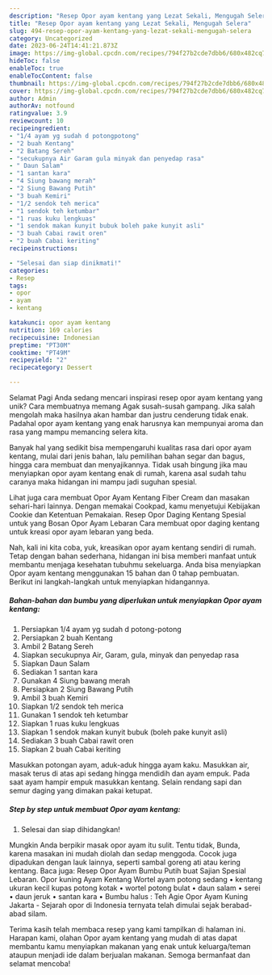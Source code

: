 ```yaml
---
description: "Resep Opor ayam kentang yang Lezat Sekali, Mengugah Selera"
title: "Resep Opor ayam kentang yang Lezat Sekali, Mengugah Selera"
slug: 494-resep-opor-ayam-kentang-yang-lezat-sekali-mengugah-selera
category: Uncategorized
date: 2023-06-24T14:41:21.873Z
image: https://img-global.cpcdn.com/recipes/794f27b2cde7dbb6/680x482cq70/opor-ayam-kentang-foto-resep-utama.jpg
hideToc: false
enableToc: true
enableTocContent: false
thumbnail: https://img-global.cpcdn.com/recipes/794f27b2cde7dbb6/680x482cq70/opor-ayam-kentang-foto-resep-utama.jpg
cover: https://img-global.cpcdn.com/recipes/794f27b2cde7dbb6/680x482cq70/opor-ayam-kentang-foto-resep-utama.jpg
author: Admin
authorAv: notfound
ratingvalue: 3.9
reviewcount: 10
recipeingredient:
- "1/4 ayam yg sudah d potongpotong"
- "2 buah Kentang"
- "2 Batang Sereh"
- "secukupnya Air Garam gula minyak dan penyedap rasa"
- " Daun Salam"
- "1 santan kara"
- "4 Siung bawang merah"
- "2 Siung Bawang Putih"
- "3 buah Kemiri"
- "1/2 sendok teh merica"
- "1 sendok teh ketumbar"
- "1 ruas kuku lengkuas"
- "1 sendok makan kunyit bubuk boleh pake kunyit asli"
- "3 buah Cabai rawit oren"
- "2 buah Cabai keriting"
recipeinstructions:

- "Selesai dan siap dinikmati!"
categories:
- Resep
tags:
- opor
- ayam
- kentang

katakunci: opor ayam kentang 
nutrition: 169 calories
recipecuisine: Indonesian
preptime: "PT30M"
cooktime: "PT49M"
recipeyield: "2"
recipecategory: Dessert

---
```



Selamat Pagi Anda sedang mencari inspirasi resep opor ayam kentang yang unik? Cara membuatnya memang Agak susah-susah gampang. Jika salah mengolah maka hasilnya akan hambar dan justru cenderung tidak enak. Padahal opor ayam kentang yang enak harusnya kan mempunyai aroma dan rasa yang mampu memancing selera kita.


Banyak hal yang sedikit bisa mempengaruhi kualitas rasa dari opor ayam kentang, mulai dari jenis bahan, lalu pemilihan bahan segar dan bagus, hingga cara membuat dan menyajikannya. Tidak usah bingung jika mau menyiapkan opor ayam kentang enak di rumah, karena asal sudah tahu caranya maka hidangan ini mampu jadi suguhan spesial.

Lihat juga cara membuat Opor Ayam Kentang Fiber Cream dan masakan sehari-hari lainnya. Dengan memakai Cookpad, kamu menyetujui Kebijakan Cookie dan Ketentuan Pemakaian. Resep Opor Daging Kentang Spesial untuk yang Bosan Opor Ayam Lebaran Cara membuat opor daging kentang untuk kreasi opor ayam lebaran yang beda.


Nah, kali ini kita coba, yuk, kreasikan opor ayam kentang sendiri di rumah. Tetap dengan bahan sederhana, hidangan ini bisa memberi manfaat untuk membantu menjaga kesehatan tubuhmu sekeluarga. Anda bisa menyiapkan Opor ayam kentang menggunakan 15 bahan dan 0 tahap pembuatan. Berikut ini langkah-langkah untuk menyiapkan hidangannya.

<!--inarticleads1-->

##### Bahan-bahan dan bumbu yang diperlukan untuk menyiapkan Opor ayam kentang:

1. Persiapkan 1/4 ayam yg sudah d potong-potong
1. Persiapkan 2 buah Kentang
1. Ambil 2 Batang Sereh
1. Siapkan secukupnya Air, Garam, gula, minyak dan penyedap rasa
1. Siapkan  Daun Salam
1. Sediakan 1 santan kara
1. Gunakan 4 Siung bawang merah
1. Persiapkan 2 Siung Bawang Putih
1. Ambil 3 buah Kemiri
1. Siapkan 1/2 sendok teh merica
1. Gunakan 1 sendok teh ketumbar
1. Siapkan 1 ruas kuku lengkuas
1. Siapkan 1 sendok makan kunyit bubuk (boleh pake kunyit asli)
1. Sediakan 3 buah Cabai rawit oren
1. Siapkan 2 buah Cabai keriting


Masukkan potongan ayam, aduk-aduk hingga ayam kaku. Masukkan air, masak terus di atas api sedang hingga mendidih dan ayam empuk. Pada saat ayam hampir empuk masukkan kentang. Selain rendang sapi dan semur daging yang dimakan pakai ketupat. 

<!--inarticleads2-->

##### Step by step untuk membuat Opor ayam kentang:


1. Selesai dan siap dihidangkan!

Mungkin Anda berpikir masak opor ayam itu sulit. Tentu tidak, Bunda, karena masakan ini mudah diolah dan sedap menggoda. Cocok juga dipadukan dengan lauk lainnya, seperti sambal goreng ati atau kering kentang. Baca juga: Resep Opor Ayam Bumbu Putih buat Sajian Spesial Lebaran. Opor kuning Ayam Kentang Wortel ayam potong sedang • kentang ukuran kecil kupas potong kotak • wortel potong bulat • daun salam • serei • daun jeruk • santan kara • Bumbu halus : Teh Agie Opor Ayam Kuning Jakarta - Sejarah opor di Indonesia ternyata telah dimulai sejak berabad-abad silam. 

Terima kasih telah membaca resep yang kami tampilkan di halaman ini. Harapan kami, olahan Opor ayam kentang yang mudah di atas dapat membantu kamu menyiapkan makanan yang enak untuk keluarga/teman ataupun menjadi ide dalam berjualan makanan. Semoga bermanfaat dan selamat mencoba!
